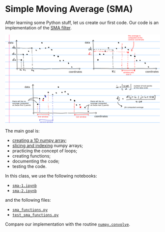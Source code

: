# Simple Moving Average (SMA)

After learning some Python stuff, let us create our first code. Our code is an
implementation of the [SMA filter](https://en.wikipedia.org/wiki/Moving_average#Simple_moving_average).

<img src='SMA_scheme.png' width = 700>

The main goal is:

* [creating a 1D numpy array](http://docs.scipy.org/doc/numpy/reference/routines.array-creation.html);
* [slicing and indexing](https://numpy.org/doc/stable/reference/arrays.indexing.html) numpy arrays;
* practicing the concept of loops;
* creating functions;
* documenting the code;
* testing the code.

In this class, we use the following notebooks:

* [`sma-1.ipynb`](https://nbviewer.jupyter.org/github/birocoles/Disciplina-metodos-computacionais/blob/main/Content/first_steps_Python/SMA/sma-1.ipynb)
* [`sma-2.ipynb`](https://nbviewer.jupyter.org/github/birocoles/Disciplina-metodos-computacionais/blob/main/Content/first_steps_Python/SMA/sma-2.ipynb)

and the following files:

* [`sma_functions.py`](https://github.com/birocoles/Disciplina-metodos-computacionais/blob/main/Content/first_steps_Python/SMA/sma_functions.py)
* [`test_sma_functions.py`](https://github.com/birocoles/Disciplina-metodos-computacionais/blob/main/Content/first_steps_Python/SMA/test_sma_functions.py)

Compare our implementation with the routine [`numpy.convolve`](https://numpy.org/doc/stable/reference/generated/numpy.convolve.html).
